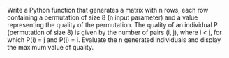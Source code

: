 Write a Python function that generates a matrix with n rows, each row containing a permutation of size 8 (n input
parameter) and a value representing the quality of the permutation. The quality of an
individual P (permutation of size 8) is given by the number of pairs (i, j), where i < j, for which P(i) = j and P(j) =
i. Evaluate the n generated
individuals and display the maximum value of quality.